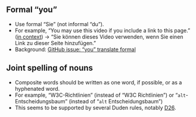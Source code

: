 ## Formal “you”

* Use formal “Sie” (not informal “du”).
* For example, “You may use this video if you include a link to this page.” ([in context](https://www.w3.org/WAI/videos/standards-and-benefits/#permission)) → “Sie können dieses Video verwenden, wenn Sie einen Link zu dieser Seite hinzufügen.”
* Background: [GitHub issue: “you” translate formal](https://github.com/w3c/wai-website/issues/123)

## Joint spelling of nouns

* Composite words should be written as one word, if possible, or as a hyphenated word.
* For example, “W3C-Richtlinien” (instead of “W3C Richtlinien”) or “`alt`-Entscheidungsbaum” (instead of “`alt` Entscheidungsbaum”)
* This seems to be supported by several Duden rules, notably [D26](https://www.duden.de/sprachwissen/rechtschreibregeln/bindestrich#D26).